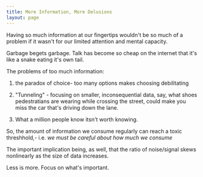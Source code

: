 ```yaml
---
title: More Information, More Delusions
layout: page
---
```


Having so much information at our fingertips wouldn\'t be so much of a
problem if it wasn\'t for our limited attention and mental capacity.

Garbage begets garbage. Talk has become so cheap on the internet that
it\'s like a snake eating it\'s own tail.

The problems of too much information:

1.  the paradox of choice- too many options makes choosing debilitating

2.  \"Tunneling\" - focusing on smaller, inconsequential data, say, what
    shoes pedestratians are wearing while crossing the street, could
    make you miss the car that\'s driving down the lane.

3.  What a million people know itsn\'t worth knowing.

So, the amount of information we consume regularly can reach a toxic
threshhold,- i.e. *we must be careful about how much we consume*

The important implication being, as well, that the ratio of noise/signal
skews nonlinearly as the size of data increases.

Less is more. Focus on what\'s important.
